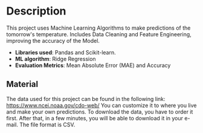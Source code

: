 # Description
This project uses Machine Learning Algorithms to make predictions of the tomorrow's temperature.
Includes Data Cleaning and Feature Engineering, improving the accuracy of the Model.

- **Libraries used**: Pandas and Scikit-learn.
- **ML algorithm**: Ridge Regression
- **Evaluation Metrics**: Mean Absolute Error (MAE) and Accuracy

## Material
The data used for this project can be found in the following link: https://www.ncei.noaa.gov/cdo-web/
You can customize it to where you live and make your own predictions.
To download the data, you have to order it first. After that, in a few minutes, you will be able to download it in your e-mail.
The file format is CSV.
